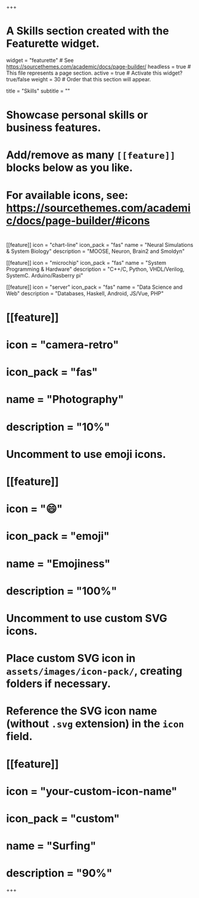 +++
# A Skills section created with the Featurette widget.
widget = "featurette"  # See https://sourcethemes.com/academic/docs/page-builder/
headless = true  # This file represents a page section.
active = true  # Activate this widget? true/false
weight = 30  # Order that this section will appear.

title = "Skills"
subtitle = ""
 
# Showcase personal skills or business features.
# 
# Add/remove as many `[[feature]]` blocks below as you like.
# 
# For available icons, see: https://sourcethemes.com/academic/docs/page-builder/#icons
# 
[[feature]]
  icon = "chart-line"
  icon_pack = "fas"
  name = "Neural Simulations & System Biology"
  description = "MOOSE, Neuron, Brain2 and Smoldyn"
  
[[feature]]
  icon = "microchip"
  icon_pack = "fas"
  name = "System Programming & Hardware"
  description = "C++/C, Python, VHDL/Verilog, SystemC. Arduino/Rasberry pi"  

[[feature]]
  icon = "server"
  icon_pack = "fas"
  name = "Data Science and Web"
  description = "Databases, Haskell, Android, JS/Vue, PHP"  

  
# [[feature]]
#   icon = "camera-retro"
#   icon_pack = "fas"
#   name = "Photography"
#   description = "10%"
# 
# Uncomment to use emoji icons.
# [[feature]]
#  icon = ":smile:"
#  icon_pack = "emoji"
#  name = "Emojiness"
#  description = "100%"  

# Uncomment to use custom SVG icons.
# Place custom SVG icon in `assets/images/icon-pack/`, creating folders if necessary.
# Reference the SVG icon name (without `.svg` extension) in the `icon` field.
# [[feature]]
#  icon = "your-custom-icon-name"
#  icon_pack = "custom"
#  name = "Surfing"
#  description = "90%"

+++
